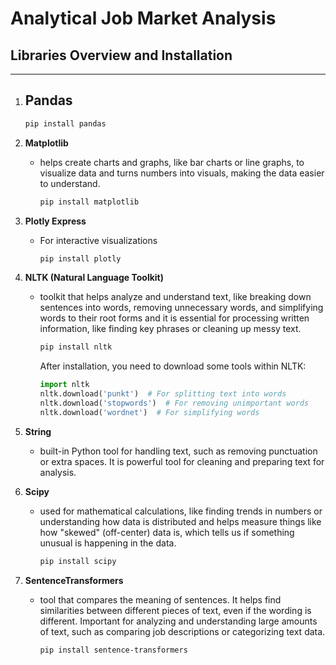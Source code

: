 # Analytical Job Market Analysis

## Libraries Overview and Installation
---

1. **Pandas**
   - 
     ```bash
     pip install pandas
     ```
3. **Matplotlib**  
   - helps create charts and graphs, like bar charts or line graphs, to visualize data and turns numbers into visuals, making the data easier to understand.   
     ```bash
     pip install matplotlib
     ```
4. **Plotly Express**
   - For interactive visualizations
     ```bash
     pip install plotly
     ```
5. **NLTK (Natural Language Toolkit)**  
   - toolkit that helps analyze and understand text, like breaking down sentences into words, removing unnecessary words, and simplifying words to their root forms and it is essential for processing written information, like finding key phrases or cleaning up messy text.  
     ```bash
     pip install nltk
     ```
     After installation, you need to download some tools within NLTK:
     ```python
     import nltk
     nltk.download('punkt')  # For splitting text into words
     nltk.download('stopwords')  # For removing unimportant words
     nltk.download('wordnet')  # For simplifying words
     ```
6. **String**  
   - built-in Python tool for handling text, such as removing punctuation or extra spaces. It is powerful tool for cleaning and preparing text for analysis.  

7. **Scipy**  
   - used for mathematical calculations, like finding trends in numbers or understanding how data is distributed and helps measure things like how "skewed" (off-center) data is, which tells us if something unusual is happening in the data.    
     ```bash
     pip install scipy
     ```
8. **SentenceTransformers**  
   - tool that compares the meaning of sentences. It helps find similarities between different pieces of text, even if the wording is different. Important for analyzing and understanding large amounts of text, such as comparing job descriptions or categorizing text data.  
     ```bash
     pip install sentence-transformers
     ```
